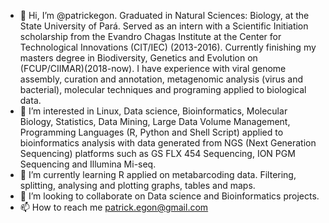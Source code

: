 - 👋 Hi, I’m @patrickegon.
  Graduated in Natural Sciences: Biology, at the State University of Pará. 
  Served as an intern with a Scientific Initiation scholarship from the Evandro Chagas Institute at the Center for Technological Innovations (CIT/IEC) (2013-2016).
  Currently finishing my masters degree in Biodiversity, Genetics and Evolution on (FCUP/CIIMAR)(2018-now).
  I have experience with viral genome assembly, curation and annotation, metagenomic analysis (virus and bacterial), molecular techniques and programing applied to   biological data. 
- 👀 I’m interested in Linux, Data science, Bioinformatics, Molecular Biology, Statistics, Data Mining, Large Data Volume Management, Programming Languages (R,       Python and Shell Script) applied to bioinformatics analysis with data generated from NGS (Next Generation Sequencing) platforms such as GS FLX 454 Sequencing, 
  ION PGM Sequencing and Illumina Mi-seq.
- 🌱 I’m currently learning R applied on metabarcoding data. Filtering, splitting, analysing and plotting graphs, tables and maps.
- 💞️ I’m looking to collaborate on Data science and Bioinformatics projects.
- 📫 How to reach me patrick.egon@gmail.com

<!---
patrickegon/patrickegon is a ✨ special ✨ repository because its `README.md` (this file) appears on your GitHub profile.
You can click the Preview link to take a look at your changes.
--->
